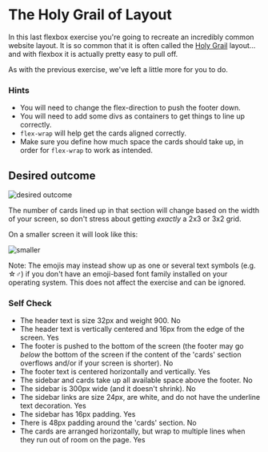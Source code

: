 # The Holy Grail of Layout

In this last flexbox exercise you're going to recreate an incredibly common website layout. It is so common that it is often called the [Holy Grail](https://www.google.com/search?q=holy+grail+layout&tbm=isch&sclient=img) layout... and with flexbox it is actually pretty easy to pull off.

As with the previous exercise, we've left a little more for you to do.

### Hints
- You will need to change the flex-direction to push the footer down.
- You will need to add some divs as containers to get things to line up correctly.
- `flex-wrap` will help get the cards aligned correctly.
-  Make sure you define how much space the cards should take up, in order for `flex-wrap` to work as intended.

## Desired outcome

![desired outcome](./desired-outcome.png)

The number of cards lined up in that section will change based on the width of your screen, so don't stress about getting _exactly_ a 2x3 or 3x2 grid.

On a smaller screen it will look like this:

![smaller](./desired-outcome-smaller.png)

Note: The emojis may instead show up as one or several text symbols (e.g. &#9734;&#9794;) if you don't have an emoji-based font family installed on your operating system. This does not affect the exercise and can be ignored.

### Self Check
- The header text is size 32px and weight 900. No
- The header text is vertically centered and 16px from the edge of the screen. Yes
- The footer is pushed to the bottom of the screen (the footer may go _below_ the bottom of the screen if the content of the 'cards' section overflows and/or if your screen is shorter). No
- The footer text is centered horizontally and vertically. Yes
- The sidebar and cards take up all available space above the footer. No
- The sidebar is 300px wide (and it doesn't shrink). No
- The sidebar links are size 24px, are white, and do not have the underline text decoration. Yes
- The sidebar has 16px padding. Yes
- There is 48px padding around the 'cards' section. No
- The cards are arranged horizontally, but wrap to multiple lines when they run out of room on the page. Yes
